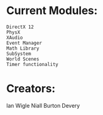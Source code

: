# Current Modules:
```
DirectX 12
PhysX
XAudio
Event Manager
Math Library
SubSystem 
World Scenes
Timer functionality
```

# Creators:
  Ian Wigle
  Niall Burton
  Devery
# 
